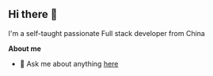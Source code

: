 ## Hi there 👋

<!--
**i-lovet/i-lovet** is a ✨ _special_ ✨ repository because its `README.md` (this file) appears on your GitHub profile.

Here are some ideas to get you started:

- 🔭 I’m currently working on ...
- 🌱 I’m currently learning ...
- 👯 I’m looking to collaborate on ...
- 🤔 I’m looking for help with ...
- 💬 Ask me about ...
- 📫 How to reach me: ...
- 😄 Pronouns: ...
- ⚡ Fun fact: ...
-->

I'm a self-taught passionate Full stack developer from China

**About me**

- 💬 Ask me about anything [here](https://github.com/i-lovet/i-lovet/issues)

<!--
| <a href="https://github.com/anuraghazra/github-readme-stats"><img align="center" src="https://github-readme-stats.vercel.app/api?username=i-lovet&show_icons=true&include_all_commits=true&theme=buefy&hide_border=true" alt="Anurag's github stats" /></a> | <a href="https://github.com/i-lovet/github-readme-stats"><img align="center" src="https://github-readme-stats.vercel.app/api/top-langs/?username=i-lovet&layout=compact&theme=buefy&hide_border=true" /></a> |
| ------------- | ------------- |

#### Top Repositories

<a href="https://github.com/i-lovet/i-lovet.github.io">
  <img align="center" src="https://github-readme-stats.vercel.app/api/pin/?username=i-lovet&repo=i-lovet.github.io&theme=buefy" />
</a>
-->

<br />
<br />
